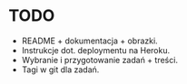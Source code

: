 # TODO

- README + dokumentacja + obrazki.
- Instrukcje dot. deploymentu na Heroku.
- Wybranie i przygotowanie zadań + treści.
- Tagi w git dla zadań.
